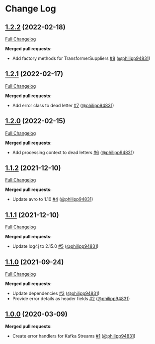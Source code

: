 # Change Log

## [1.2.2](https://github.com/bakdata/kafka-error-handling/tree/1.2.2) (2022-02-18)
[Full Changelog](https://github.com/bakdata/kafka-error-handling/compare/1.2.1...1.2.2)

**Merged pull requests:**

- Add factory methods for TransformerSuppliers [\#8](https://github.com/bakdata/kafka-error-handling/pull/8) ([@philipp94831](https://github.com/philipp94831))

## [1.2.1](https://github.com/bakdata/kafka-error-handling/tree/1.2.1) (2022-02-17)
[Full Changelog](https://github.com/bakdata/kafka-error-handling/compare/1.2.0...1.2.1)

**Merged pull requests:**

- Add error class to dead letter [\#7](https://github.com/bakdata/kafka-error-handling/pull/7) ([@philipp94831](https://github.com/philipp94831))

## [1.2.0](https://github.com/bakdata/kafka-error-handling/tree/1.2.0) (2022-02-15)
[Full Changelog](https://github.com/bakdata/kafka-error-handling/compare/1.1.2...1.2.0)

**Merged pull requests:**

- Add processing context to dead letters [\#6](https://github.com/bakdata/kafka-error-handling/pull/6) ([@philipp94831](https://github.com/philipp94831))

## [1.1.2](https://github.com/bakdata/kafka-error-handling/tree/1.1.2) (2021-12-10)
[Full Changelog](https://github.com/bakdata/kafka-error-handling/compare/1.1.1...1.1.2)

**Merged pull requests:**

- Update avro to 1.10 [\#4](https://github.com/bakdata/kafka-error-handling/pull/4) ([@philipp94831](https://github.com/philipp94831))

## [1.1.1](https://github.com/bakdata/kafka-error-handling/tree/1.1.1) (2021-12-10)
[Full Changelog](https://github.com/bakdata/kafka-error-handling/compare/1.1.0...1.1.1)

**Merged pull requests:**

- Update log4j to 2.15.0 [\#5](https://github.com/bakdata/kafka-error-handling/pull/5) ([@philipp94831](https://github.com/philipp94831))

## [1.1.0](https://github.com/bakdata/kafka-error-handling/tree/1.1.0) (2021-09-24)
[Full Changelog](https://github.com/bakdata/kafka-error-handling/compare/1.0.0...1.1.0)

**Merged pull requests:**

- Update dependencies [\#3](https://github.com/bakdata/kafka-error-handling/pull/3) ([@philipp94831](https://github.com/philipp94831))
- Provide error details as header fields [\#2](https://github.com/bakdata/kafka-error-handling/pull/2) ([@philipp94831](https://github.com/philipp94831))

## [1.0.0](https://github.com/bakdata/kafka-error-handling/tree/1.0.0) (2020-03-09)

**Merged pull requests:**

- Create error handlers for Kafka Streams [\#1](https://github.com/bakdata/kafka-error-handling/pull/1) ([@philipp94831](https://github.com/philipp94831))
